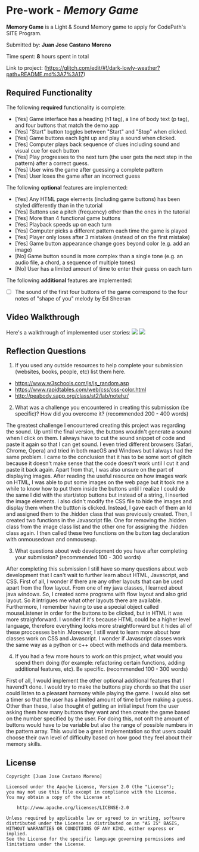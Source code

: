 # Pre-work - *Memory Game*

**Memory Game** is a Light & Sound Memory game to apply for CodePath's SITE Program. 

Submitted by: **Juan Jose Castano Moreno**

Time spent: **8** hours spent in total

Link to project: (https://glitch.com/edit/#!/dark-lowly-weather?path=README.md%3A7%3A17)

## Required Functionality

The following **required** functionality is complete:

* [Yes] Game interface has a heading (h1 tag), a line of body text (p tag), and four buttons that match the demo app
* [Yes] "Start" button toggles between "Start" and "Stop" when clicked. 
* [Yes] Game buttons each light up and play a sound when clicked. 
* [Yes] Computer plays back sequence of clues including sound and visual cue for each button
* [Yes] Play progresses to the next turn (the user gets the next step in the pattern) after a correct guess. 
* [Yes] User wins the game after guessing a complete pattern
* [Yes] User loses the game after an incorrect guess

The following **optional** features are implemented:

* [Yes] Any HTML page elements (including game buttons) has been styled differently than in the tutorial
* [Yes] Buttons use a pitch (frequency) other than the ones in the tutorial
* [Yes] More than 4 functional game buttons
* [Yes] Playback speeds up on each turn
* [Yes] Computer picks a different pattern each time the game is played
* [Yes] Player only loses after 3 mistakes (instead of on the first mistake)
* [Yes] Game button appearance change goes beyond color (e.g. add an image)
* [No] Game button sound is more complex than a single tone (e.g. an audio file, a chord, a sequence of multiple tones)
* [No] User has a limited amount of time to enter their guess on each turn

The following **additional** features are implemented:

- [ ] The sound of the first four buttons of the game correspond to the four notes of "shape of you" melody by Ed Sheeran

## Video Walkthrough

Here's a walkthrough of implemented user stories:
![](https://cdn.glitch.com/46cc844f-c645-4444-992f-8e9254c24765%2Fezgif-7-2cd6ae5af83a.gif?v=1616307311275) 
![](https://cdn.glitch.com/46cc844f-c645-4444-992f-8e9254c24765%2Fdemo.gif?v=1616308287935)


## Reflection Questions
1. If you used any outside resources to help complete your submission (websites, books, people, etc) list them here. 
  - https://www.w3schools.com/js/js_random.asp
  - https://www.rapidtables.com/web/css/css-color.html
  - http://peabody.sapp.org/class/st2/lab/notehz/

2. What was a challenge you encountered in creating this submission (be specific)? How did you overcome it? (recommended 200 - 400 words) 

  The greatest challenge I encountered creating this project was regarding the sound. Up until the final version, the buttons wouldn't generate a sound when I click on them. I always have to cut the sound snippet of code and paste it again so that I can get sound. I even tried different browsers (Safari, Chrome, Opera) and tried in both macOS and Windows but I always had the same problem. I came to the conclusion that it has to be some sort of glitch because it doesn't make sense that the code doesn't work until I cut it and paste it back again. Apart from that, I was also unsure on the part of displaying images. After reading the useful resource on how images work on HTML, I was able to put some images on the web page but it took me a while to know how to put them inside the buttons until I realize I could do the same I did with the start/stop buttons but instead of a string, I inserted the image elements. I also didn't modify the CSS file to hide the images and display them when the buttton is clicked. Instead, I gave each of them an Id and assigned them to the .hidden class that was previously created. Then, I created two functions in the Javascript file. One for removing the .hidden class from the image class list and the other one for assigning the .hidden class again. I then called these two functions on the button tag declaration with onmousedown and onmouseup.

3. What questions about web development do you have after completing your submission? (recommended 100 - 300 words) 

  After completing this submission I still have so many questions about web development that I can't wait to further learn about HTML, Javascript, and CSS. First of all, I wonder if there are any other layouts that can be used apart from the flow layout. From one of my java classes, I learned about java windows. So, I created some programs with flow layout and also grid layout. So it intrigues me what other layouts there are available. Furthermore, I remember having to use a special object called mouseListener in order for the buttons to be clicked, but in HTML it was more straighforward. I wonder if it's because HTML could be a higher level language, therefore everything looks more straightforward but it hides all of these proccesses behin .Moreover, I still want to learn more about how classes work on CSS and Javascript. I wonder if Javascript classes work the same way as a python or c++ obect with methods and data members. 

4. If you had a few more hours to work on this project, what would you spend them doing (for example: refactoring certain functions, adding additional features, etc). Be specific. (recommended 100 - 300 words) 

  First of all, I would implement the other optional additional features that I havend't done. I would try to make the buttons play chords so that the user could listen to a pleasant harmony while playing the game. I would also set a timer so that the user has a limited amount of time before making a guess. Other than these, I also thought of getting an initial input from the user asking them how many buttons they want and then create the game based on the number specified by the user. For doing this, not onlt the amount of buttons would have to be variable but also the range of possible numbers in the pattern array. This would be a great implementation so that users could choose their own level of difficulty based on how good they feel about their memory skills.



## License

    Copyright [Juan Jose Castano Moreno]

    Licensed under the Apache License, Version 2.0 (the "License");
    you may not use this file except in compliance with the License.
    You may obtain a copy of the License at

        http://www.apache.org/licenses/LICENSE-2.0

    Unless required by applicable law or agreed to in writing, software
    distributed under the License is distributed on an "AS IS" BASIS,
    WITHOUT WARRANTIES OR CONDITIONS OF ANY KIND, either express or implied.
    See the License for the specific language governing permissions and
    limitations under the License.